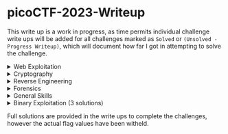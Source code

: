 # picoCTF-2023-Writeup


This write up is a work in progress, as time permits individual challenge write ups will be added for all challenges marked as `Solved` or `(Unsolved - Progress Writeup)`, which will document how far I got in attempting to solve the challenge.

<details>
  <summary>Web Exploitation</summary>

* findme (Solved)
* MatchTheRegex (Solved)
* SOAP (Unsolved)
* More SQLi (Unsolved)
* Java Code Analysis!?! (Unsolved)
* cancri-sp (Unsolved)
* msfroggenerator2 (Unsolved)

</details>

<details>
  <summary>Cryptography</summary>

* HideToSee (Unsolved)
* ReadMyCert (Solved)
* rotation (Solved)
* PowerAnalysis: Warmup (Unsolved)
* PowerAnalysis: Part 1 (Unsolved)
* SRA (Unsolved)
* PowerAnalysis: Part 2 (Unsolved)

</details>

<details>
  <summary>Reverse Engineering</summary>

* Ready Gladiator 0 (Solved)
* Reverse (Solved)
* Safe Opener 2 (Solved)
* timer (Solved)
* Virtual Machine 0 (Unsolved)
* No way out (Unsolved)
* Ready Gladiator 1 (Solved)
* Virtual Machine 1 (Unsolved)
* Ready Gladiator 2 (Solved)

</details>

<details>
  <summary>Forensics</summary>

* hideme (Solved)
* PcapPoisoning (Solved)
* who is it (Solved)
* FindAndOpen (Solved)
* MSB (Solved)
* Invisible WORDs (Unsolved)
* UnforgottenBits (Unsolved)

</details>

<details>
  <summary>General Skills</summary>

* chrono (Solved)
* money-ware (Solved)
* Permissions (Solved)
* repetitions (Solved)
* Rules 2023 (Solved)
* useless (Solved)
* Special (Solved)
* Specialer (Unsolved)

</details>

<details>
  <summary>Binary Exploitation (3 solutions)</summary>

* **[babygame01](Binary%20Exploitation/babygame01/babygame01.md) (Solved)**
* two-sum (Solved)
* babygame02 (Solved)
* **[hijacking](Binary%20Exploitation/hijacking/hijacking.md) (Solved)**
* **[tic-tac](Binary%20Exploitation/tic-tac/tic-tac.md) (Solved)**
* VNE (Solved)
* Horetrack (Unsolved - Progress Writeup)

</details>

Full solutions are provided in the write ups to complete the challenges, however the actual flag values have been witheld.
